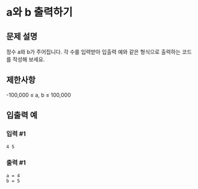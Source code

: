 # a와 b 출력하기


## 문제 설명
정수 a와 b가 주어집니다. 각 수를 입력받아 입출력 예와 같은 형식으로 출력하는 코드를 작성해 보세요.

## 제한사항
-100,000 ≤ a, b ≤ 100,000

## 입출력 예

### 입력 #1
    4 5

### 출력 #1
    a = 4
    b = 5